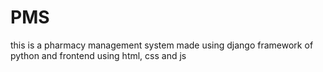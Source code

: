 # PMS
this is a pharmacy management system made using django framework of python and frontend using html, css and js
